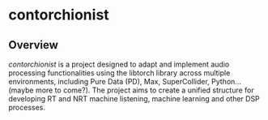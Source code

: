 # contorchionist


## Overview
*contorchionist* is a project designed to adapt and implement audio processing functionalities using the libtorch library across multiple environments, including Pure Data (PD), Max, SuperCollider, Python... (maybe more to come?). The project aims to create a unified structure for developing RT and NRT machine listening, machine learning and other DSP processes.
